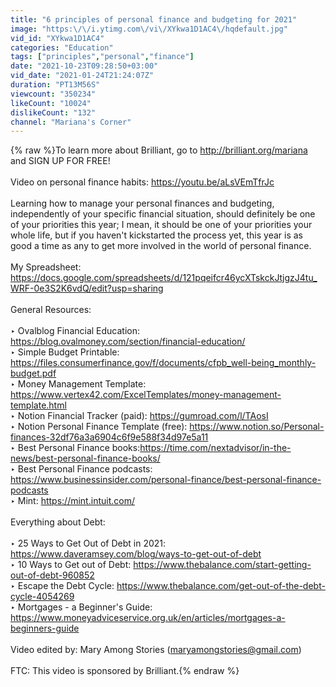 ```yaml
---
title: "6 principles of personal finance and budgeting for 2021"
image: "https:\/\/i.ytimg.com\/vi\/XYkwa1D1AC4\/hqdefault.jpg"
vid_id: "XYkwa1D1AC4"
categories: "Education"
tags: ["principles","personal","finance"]
date: "2021-10-23T09:28:50+03:00"
vid_date: "2021-01-24T21:24:07Z"
duration: "PT13M56S"
viewcount: "350234"
likeCount: "10024"
dislikeCount: "132"
channel: "Mariana's Corner"
---
```

{% raw %}To learn more about Brilliant, go to <a rel="nofollow" target="blank" href="http://brilliant.org/mariana">http://brilliant.org/mariana</a> and SIGN UP FOR FREE!<br /><br />Video on personal finance habits: <a rel="nofollow" target="blank" href="https://youtu.be/aLsVEmTfrJc">https://youtu.be/aLsVEmTfrJc</a><br /><br />Learning how to manage your personal finances and budgeting, independently of your specific financial situation, should definitely be one of your priorities this year; I mean, it should be one of your priorities your whole life, but if you haven't kickstarted the process yet, this year is as good a time as any to get more involved in the world of personal finance. <br /><br />My Spreadsheet: <a rel="nofollow" target="blank" href="https://docs.google.com/spreadsheets/d/121pqeifcr46ycXTskckJtjgzJ4tu_WRF-0e3S2K6vdQ/edit?usp=sharing">https://docs.google.com/spreadsheets/d/121pqeifcr46ycXTskckJtjgzJ4tu_WRF-0e3S2K6vdQ/edit?usp=sharing</a><br /><br />General Resources:<br /><br />‣ Ovalblog Financial Education: <a rel="nofollow" target="blank" href="https://blog.ovalmoney.com/section/financial-education/">https://blog.ovalmoney.com/section/financial-education/</a><br />‣ Simple Budget Printable: <a rel="nofollow" target="blank" href="https://files.consumerfinance.gov/f/documents/cfpb_well-being_monthly-budget.pdf">https://files.consumerfinance.gov/f/documents/cfpb_well-being_monthly-budget.pdf</a><br />‣ Money Management Template: <a rel="nofollow" target="blank" href="https://www.vertex42.com/ExcelTemplates/money-management-template.html">https://www.vertex42.com/ExcelTemplates/money-management-template.html</a><br />‣ Notion Financial Tracker (paid): <a rel="nofollow" target="blank" href="https://gumroad.com/l/TAosI">https://gumroad.com/l/TAosI</a><br />‣ Notion Personal Finance Template (free): <a rel="nofollow" target="blank" href="https://www.notion.so/Personal-finances-32df76a3a6904c6f9e588f34d97e5a11">https://www.notion.so/Personal-finances-32df76a3a6904c6f9e588f34d97e5a11</a><br />‣ Best Personal Finance books:<a rel="nofollow" target="blank" href="https://time.com/nextadvisor/in-the-news/best-personal-finance-books/">https://time.com/nextadvisor/in-the-news/best-personal-finance-books/</a><br />‣ Best Personal Finance podcasts: <a rel="nofollow" target="blank" href="https://www.businessinsider.com/personal-finance/best-personal-finance-podcasts">https://www.businessinsider.com/personal-finance/best-personal-finance-podcasts</a><br />‣ Mint: <a rel="nofollow" target="blank" href="https://mint.intuit.com/">https://mint.intuit.com/</a><br /><br />Everything about Debt:<br /><br />‣ 25 Ways to Get Out of Debt in 2021: <a rel="nofollow" target="blank" href="https://www.daveramsey.com/blog/ways-to-get-out-of-debt">https://www.daveramsey.com/blog/ways-to-get-out-of-debt</a><br />‣ 10 Ways to Get out of Debt: <a rel="nofollow" target="blank" href="https://www.thebalance.com/start-getting-out-of-debt-960852">https://www.thebalance.com/start-getting-out-of-debt-960852</a><br />‣ Escape the Debt Cycle: <a rel="nofollow" target="blank" href="https://www.thebalance.com/get-out-of-the-debt-cycle-4054269">https://www.thebalance.com/get-out-of-the-debt-cycle-4054269</a><br />‣ Mortgages - a Beginner's Guide: <a rel="nofollow" target="blank" href="https://www.moneyadviceservice.org.uk/en/articles/mortgages-a-beginners-guide">https://www.moneyadviceservice.org.uk/en/articles/mortgages-a-beginners-guide</a><br /><br />Video edited by: Mary Among Stories (maryamongstories@gmail.com)<br /><br />FTC: This video is sponsored by Brilliant.{% endraw %}
